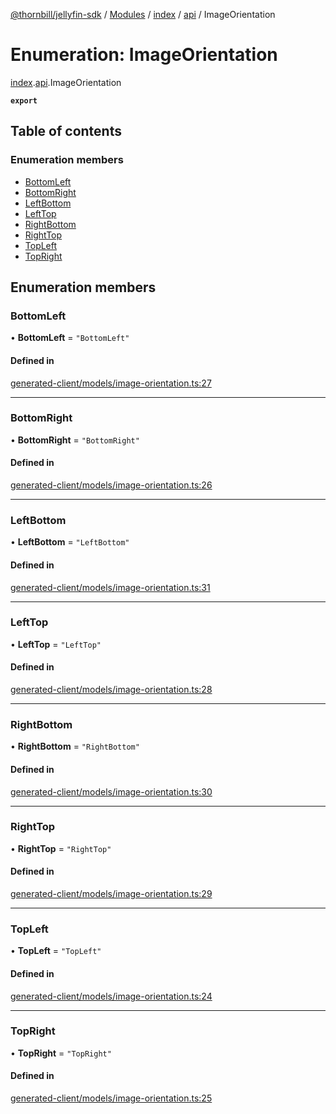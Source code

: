 [@thornbill/jellyfin-sdk](../README.md) / [Modules](../modules.md) / [index](../modules/index.md) / [api](../modules/index.api.md) / ImageOrientation

# Enumeration: ImageOrientation

[index](../modules/index.md).[api](../modules/index.api.md).ImageOrientation

**`export`**

## Table of contents

### Enumeration members

- [BottomLeft](index.api.ImageOrientation.md#bottomleft)
- [BottomRight](index.api.ImageOrientation.md#bottomright)
- [LeftBottom](index.api.ImageOrientation.md#leftbottom)
- [LeftTop](index.api.ImageOrientation.md#lefttop)
- [RightBottom](index.api.ImageOrientation.md#rightbottom)
- [RightTop](index.api.ImageOrientation.md#righttop)
- [TopLeft](index.api.ImageOrientation.md#topleft)
- [TopRight](index.api.ImageOrientation.md#topright)

## Enumeration members

### BottomLeft

• **BottomLeft** = `"BottomLeft"`

#### Defined in

[generated-client/models/image-orientation.ts:27](https://github.com/thornbill/jellyfin-sdk-typescript/blob/eb13db7/src/generated-client/models/image-orientation.ts#L27)

___

### BottomRight

• **BottomRight** = `"BottomRight"`

#### Defined in

[generated-client/models/image-orientation.ts:26](https://github.com/thornbill/jellyfin-sdk-typescript/blob/eb13db7/src/generated-client/models/image-orientation.ts#L26)

___

### LeftBottom

• **LeftBottom** = `"LeftBottom"`

#### Defined in

[generated-client/models/image-orientation.ts:31](https://github.com/thornbill/jellyfin-sdk-typescript/blob/eb13db7/src/generated-client/models/image-orientation.ts#L31)

___

### LeftTop

• **LeftTop** = `"LeftTop"`

#### Defined in

[generated-client/models/image-orientation.ts:28](https://github.com/thornbill/jellyfin-sdk-typescript/blob/eb13db7/src/generated-client/models/image-orientation.ts#L28)

___

### RightBottom

• **RightBottom** = `"RightBottom"`

#### Defined in

[generated-client/models/image-orientation.ts:30](https://github.com/thornbill/jellyfin-sdk-typescript/blob/eb13db7/src/generated-client/models/image-orientation.ts#L30)

___

### RightTop

• **RightTop** = `"RightTop"`

#### Defined in

[generated-client/models/image-orientation.ts:29](https://github.com/thornbill/jellyfin-sdk-typescript/blob/eb13db7/src/generated-client/models/image-orientation.ts#L29)

___

### TopLeft

• **TopLeft** = `"TopLeft"`

#### Defined in

[generated-client/models/image-orientation.ts:24](https://github.com/thornbill/jellyfin-sdk-typescript/blob/eb13db7/src/generated-client/models/image-orientation.ts#L24)

___

### TopRight

• **TopRight** = `"TopRight"`

#### Defined in

[generated-client/models/image-orientation.ts:25](https://github.com/thornbill/jellyfin-sdk-typescript/blob/eb13db7/src/generated-client/models/image-orientation.ts#L25)
